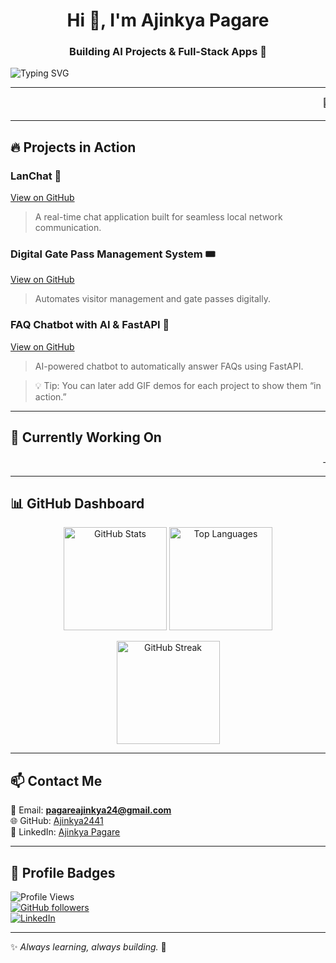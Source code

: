 <h1 align="center">Hi 👋, I'm Ajinkya Pagare</h1>
<h3 align="center">Building AI Projects & Full-Stack Apps 🚀</h3>

<!-- Typing animation -->
![Typing SVG](https://readme-typing-svg.herokuapp.com?font=Fira+Code&size=22&pause=1000&color=36BCF7&width=600&lines=Running+AI+Simulations;Deploying+FastAPI+Apps;Learning+Daily)

---

<!-- Scrolling skills to simulate active work -->
<marquee behavior="scroll" direction="left" scrollamount="8">
🐍 Python &nbsp;&nbsp; ⚡ FastAPI &nbsp;&nbsp; 🤖 AI Projects &nbsp;&nbsp; 💻 Web Development &nbsp;&nbsp; ☁️ Cloud &nbsp;&nbsp; 🖥️ Flutter
</marquee>

---

## 🔥 Projects in Action

### LanChat 💬
[View on GitHub](https://github.com/Ajinkya2441/LanChat)  
> A real-time chat application built for seamless local network communication.

### Digital Gate Pass Management System 🎟️
[View on GitHub](https://github.com/Ajinkya2441/Digital-Gate-Pass-System)  
> Automates visitor management and gate passes digitally.

### FAQ Chatbot with AI & FastAPI 🤖
[View on GitHub](https://github.com/Ajinkya2441/FAQ-Chatbot)  
> AI-powered chatbot to automatically answer FAQs using FastAPI.

> 💡 Tip: You can later add GIF demos for each project to show them “in action.”

---

## 🚧 Currently Working On

<marquee behavior="scroll" direction="left" scrollamount="8">
- [LanChat](https://github.com/Ajinkya2441/LanChat) &nbsp;&nbsp; | &nbsp;&nbsp; 

</marquee>

---

## 📊 GitHub Dashboard

<p align="center">
  <img src="https://github-readme-stats.vercel.app/api?username=Ajinkya2441&show_icons=true&theme=tokyonight&include_all_commits=true" alt="GitHub Stats" height="165">
  <img src="https://github-readme-stats.vercel.app/api/top-langs/?username=Ajinkya2441&layout=compact&theme=tokyonight" alt="Top Languages" height="165">
</p>

<p align="center">
  <img src="https://streak-stats.demolab.com?user=Ajinkya2441&theme=tokyonight&hide_border=false" alt="GitHub Streak" height="165">
</p>

---

## 📫 Contact Me  
📧 Email: **pagareajinkya24@gmail.com**  
🌐 GitHub: [Ajinkya2441](https://github.com/Ajinkya2441)  
💼 LinkedIn: [Ajinkya Pagare](https://www.linkedin.com/in/ajinkya-pagare-a05b5b324/)  

---

## 🚀 Profile Badges  
![Profile Views](https://komarev.com/ghpvc/?username=Ajinkya2441&label=Profile%20Views&color=blue&style=flat)  
[![GitHub followers](https://img.shields.io/github/followers/Ajinkya2441?label=Followers&style=social)](https://github.com/Ajinkya2441)  
[![LinkedIn](https://img.shields.io/badge/LinkedIn-Connect-blue?logo=linkedin)](https://www.linkedin.com/in/ajinkya-pagare)  

---

✨ *Always learning, always building.* 🚀
